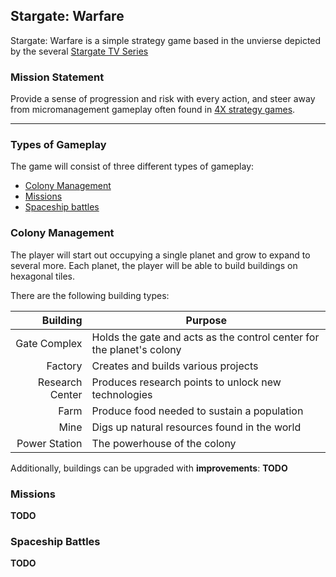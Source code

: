 ## Stargate: Warfare
Stargate: Warfare is a simple strategy game based in the unvierse depicted by the several [Stargate TV Series](https://en.wikipedia.org/wiki/Stargate)

### Mission Statement
Provide a sense of progression and risk with every action, and steer away from micromanagement gameplay often found in [4X strategy games](https://en.wikipedia.org/wiki/4X).

---

### Types of Gameplay
The game will consist of three different types of gameplay:
- [Colony Management](#Colonies)
- [Missions](#Missions)
- [Spaceship battles](#Battles)

### Colony Management <a name="Colonies"></a>
The player will start out occupying a single planet and grow to expand to several more. Each planet, the player will be able to build buildings on hexagonal tiles.

[//]: # "TODO: Add more info on the types, such as what resource they produce and what resources they take"
There are the following building types:

| Building        | Purpose                                                               |
| ---:            | ---                                                                   |
| Gate Complex    | Holds the gate and acts as the control center for the planet's colony |
| Factory         | Creates and builds various projects                                   |
| Research Center | Produces research points to unlock new technologies                   |
| Farm            | Produce food needed to sustain a population                           |
| Mine            | Digs up natural resources found in the world                          |
| Power Station   | The powerhouse of the colony                                          |

Additionally, buildings can be upgraded with __improvements__: __TODO__

### Missions <a name="Missions"/></a>
__TODO__
    
### Spaceship Battles <a name="Battles"/></a>
__TODO__
